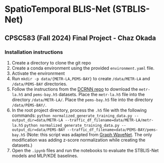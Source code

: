 # SpatioTemporal BLIS-Net (STBLIS-Net)
## CPSC583 (Fall 2024) Final Project - Chaz Okada

### Installation instructions
1) Create a directory to clone the git repo
2) Create a conda environment using the provided `environment.yaml` file.
3) Activate the environrment
4) Run `mkdir -p data/{METR-LA,PEMS-BAY}` to create `/data/METR-LA` and `/data/PEMS-BAY` directories.
5) Follow the instructions from the [DCRNN repo](https://github.com/liyaguang/DCRNN) to download the `metr-la.h5` and `pems-bay.h5` datasets. Place the `metr-la.h5` file into the directory `/data/METR-LA/`. Place the `pems-bay.h5` file into the directory `/data/PEMS-BAY/`.
6) In the root project directory, process the `.h5` file with the following commands:
`python normalized_generate_training_data.py --output_dir=data/METR-LA --traffic_df_filename=data/METR-LA/metr-la.h5`
`python normalized_generate_training_data.py --output_dir=data/PEMS-BAY --traffic_df_filename=data/PEMS-BAY/pems-bay.h5`
(Note: this script was adapted from [Graph WaveNet](https://github.com/nnzhan/Graph-WaveNet). The only modification was adding z-score normalization while creating the datasets.)
7) Open the `.ipynb` files and run the notebooks to evaluate the STBLIS-Net models and MLP/KDE baselines.